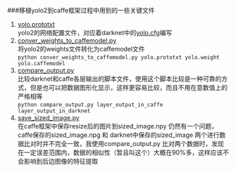 ###移植yolo2到caffe框架过程中用到的一些关键文件

 1. [yolo.prototxt](https://github.com/hustzxd/yolo2_to_caffe_tool/blob/master/yolo.prototxt)  
yolo2的网络配置文件，对应着darknet中的[yolo.cfg](https://github.com/pjreddie/darknet/blob/master/cfg/yolo.cfg)编写
 2. [conver_weights_to_caffemodel.py](https://github.com/hustzxd/yolo2_to_caffe_tool/blob/master/convert_weights_to_caffemodel.py)  
将yolo2的weights文件转化为caffemodel文件  
`python conver_weights_to_caffemodel.py yolo.prototxt yolo.weight yolo.caffemodel`
 3. [compare_output.py](https://github.com/hustzxd/yolo2_to_caffe_tool/blob/master/compare_output.py)  
比较darknet和caffe各层输出的脚本文件，使用这个脚本比较是一种可靠的方式，但是也可以把数据图形化显示，这样更容易比较，而且不用在意数值上的严格相等</br>
`python compare_output.py layer_output_in_caffe layer_output_in_darknet`
 4. [save_sized_image.py](https://github.com/hustzxd/yolo2_to_caffe_tool/blob/master/save_sized_image.py)</br>
 在caffe框架中保存resize后的图片到sized_image.npy 仍然有一个问题，caffe保存的sized_image.npg 和 darknet中保存的sized_image 两个进行数据比对时并不完全一致，我使用compare_output.py 比对两个数据时，发现在一定误差范围内，数据的相似性（暂且叫这个）大概在90%多，这样应该不会影响到后边图像的特征提取
